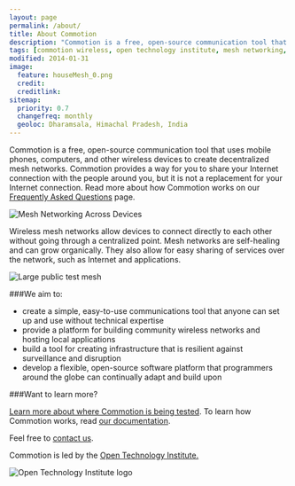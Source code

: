 ```yaml
---
layout: page
permalink: /about/
title: About Commotion
description: "Commotion is a free, open-source communication tool that uses mobile phones, computers, and other wireless devices to create decentralized mesh networks."
tags: [commotion wireless, open technology institute, mesh networking, ad-hoc network]
modified: 2014-01-31
image:
  feature: houseMesh_0.png
  credit: 
  creditlink: 
sitemap:
  priority: 0.7
  changefreq: monthly
  geoloc: Dharamsala, Himachal Pradesh, India
---
```


Commotion is a free, open-source communication tool that uses mobile phones, computers, and other wireless devices to create decentralized mesh networks. Commotion provides a way for you to share your Internet connection with the people around you, but it is not a replacement for your Internet connection. Read more about how Commotion works on our [Frequently Asked Questions]() page.

![Mesh Networking Across Devices](houseMesh_0.png)

Wireless mesh networks allow devices to connect directly to each other without going through a centralized point. Mesh networks are self-healing and can grow organically. They also allow for easy sharing of services over the network, such as Internet and applications.

![Large public test mesh]()


###We aim to:
* create a simple, easy-to-use communications tool that anyone can set up and use without technical expertise
* provide a platform for building community wireless networks and hosting local applications
* build a tool for creating infrastructure that is resilient against surveillance and disruption
* develop a flexible, open-source software platform that programmers around the globe can continually adapt and build upon

###Want to learn more?

[Learn more about where Commotion is being tested](). To learn how Commotion works, read [our documentation]().

Feel free to [contact us]().

Commotion is led by the [Open Technology Institute.]()

![Open Technology Institute logo](ggg)
